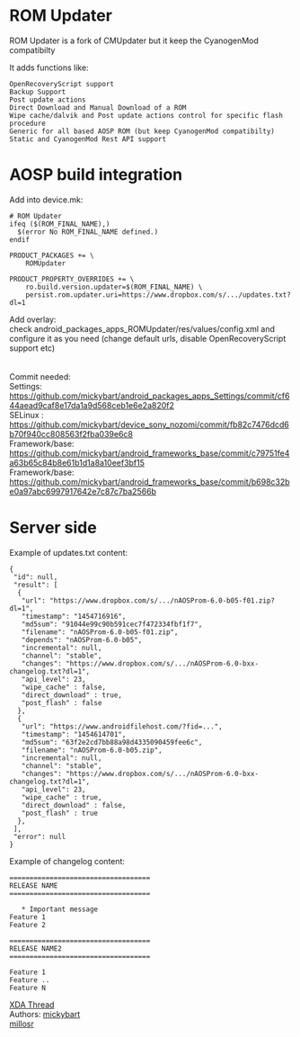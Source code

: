 ROM Updater
====================

ROM Updater is a fork of CMUpdater but it keep the CyanogenMod compatibilty<br>

It adds functions like:

    OpenRecoveryScript support
    Backup Support
    Post update actions
    Direct Download and Manual Download of a ROM
    Wipe cache/dalvik and Post update actions control for specific flash procedure
    Generic for all based AOSP ROM (but keep CyanogenMod compatibilty)
    Static and CyanogenMod Rest API support

AOSP build integration
====================

Add into device.mk:

    # ROM Updater
    ifeq ($(ROM_FINAL_NAME),)
      $(error No ROM_FINAL_NAME defined.)
    endif
    
    PRODUCT_PACKAGES += \
        ROMUpdater
    
    PRODUCT_PROPERTY_OVERRIDES += \
        ro.build.version.updater=$(ROM_FINAL_NAME) \
        persist.rom.updater.uri=https://www.dropbox.com/s/.../updates.txt?dl=1

Add overlay:<br>
check android_packages_apps_ROMUpdater/res/values/config.xml and configure it as you need (change default urls, disable OpenRecoveryScript support etc)<br>
<br>
<br>
Commit needed:<br>
Settings: https://github.com/mickybart/android_packages_apps_Settings/commit/cf644aead9caf8e17da1a9d568ceb1e6e2a820f2 <br>
SELinux : https://github.com/mickybart/device_sony_nozomi/commit/fb82c7476dcd6b70f940cc808563f2fba039e6c8 <br>
Framework/base: https://github.com/mickybart/android_frameworks_base/commit/c79751fe4a63b65c84b8e61b1d1a8a10eef3bf15 <br>
Framework/base: https://github.com/mickybart/android_frameworks_base/commit/b698c32be0a97abc6997917642e7c87c7ba2566b <br>

Server side
====================

Example of updates.txt content:

    {
     "id": null, 
     "result": [
      {
       "url": "https://www.dropbox.com/s/.../nAOSProm-6.0-b05-f01.zip?dl=1", 
       "timestamp": "1454716916", 
       "md5sum": "91044e99c90b591cec7f472334fbf1f7", 
       "filename": "nAOSProm-6.0-b05-f01.zip", 
       "depends": "nAOSProm-6.0-b05",
       "incremental": null, 
       "channel": "stable", 
       "changes": "https://www.dropbox.com/s/.../nAOSProm-6.0-bxx-changelog.txt?dl=1", 
       "api_level": 23,
       "wipe_cache" : false,
       "direct_download" : true,
       "post_flash" : false
      },
      {
       "url": "https://www.androidfilehost.com/?fid=...", 
       "timestamp": "1454614701", 
       "md5sum": "63f2e2cd7bb88a98d4335090459fee6c", 
       "filename": "nAOSProm-6.0-b05.zip", 
       "incremental": null, 
       "channel": "stable", 
       "changes": "https://www.dropbox.com/s/.../nAOSProm-6.0-bxx-changelog.txt?dl=1", 
       "api_level": 23,
       "wipe_cache" : true,
       "direct_download" : false,
       "post_flash" : true
      },
     ], 
     "error": null
    }

Example of changelog content:

    ===================================
    RELEASE NAME
    ===================================
    
       * Important message
    Feature 1
    Feature 2
    
    ===================================
    RELEASE NAME2
    ===================================
    
    Feature 1
    Feature ..
    Feature N

[XDA Thread](http://forum.xda-developers.com/xperia-s/s-development/rom-naosprom-xperia-s-t2958516) <br>
Authors:
[mickybart](http://forum.xda-developers.com/member.php?u=6043081) <br>
[millosr](http://forum.xda-developers.com/member.php?u=6754437)

